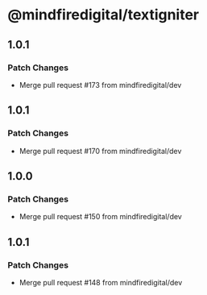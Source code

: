 # @mindfiredigital/textigniter

## 1.0.1

### Patch Changes

- Merge pull request #173 from mindfiredigital/dev

## 1.0.1

### Patch Changes

- Merge pull request #170 from mindfiredigital/dev

## 1.0.0

### Patch Changes

- Merge pull request #150 from mindfiredigital/dev

## 1.0.1

### Patch Changes

- Merge pull request #148 from mindfiredigital/dev
